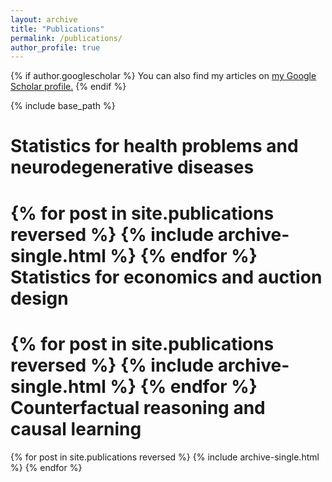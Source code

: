 ```yaml
---
layout: archive
title: "Publications"
permalink: /publications/
author_profile: true
---
```


{% if author.googlescholar %}
  You can also find my articles on <u><a href="{{author.googlescholar}}">my Google Scholar profile</a>.</u>
{% endif %}

{% include base_path %}

Statistics for health problems and neurodegenerative diseases
======
{% for post in site.publications reversed %}
  {% include archive-single.html %}
{% endfor %}
Statistics for economics and auction design 
======
{% for post in site.publications reversed %}
  {% include archive-single.html %}
{% endfor %}  
Counterfactual reasoning and causal learning 
======
{% for post in site.publications reversed %}
  {% include archive-single.html %}
{% endfor %}
